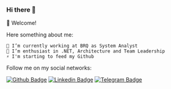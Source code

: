 ### Hi there 👋
👋 Welcome!

Here something about me:

    💼 I’m currently working at BRQ as System Analyst
    💪 I’m enthusiast in .NET, Architecture and Team Leadership
    ⚡ I'm starting to feed my Github 

Follow me on my social networks:

[![Github Badge](https://img.shields.io/badge/-Github-000?style=flat-square&logo=Github&logoColor=white&link=https://github.com/douglasfam)](https://github.com/willchicanoski)
[![Linkedin Badge](https://img.shields.io/badge/-LinkedIn-blue?style=flat-square&logo=Linkedin&logoColor=white&link=https://www.linkedin.com/in/douglasfam/)](https://www.linkedin.com/in/willchicanoski/)
[![Telegram Badge](https://img.shields.io/badge/-Telegram-1ca0f1?style=flat-square&labelColor=1ca0f1&logo=telegram&logoColor=white&link=https://t.me/DouglasFam)](https://t.me/willchicanoski)
